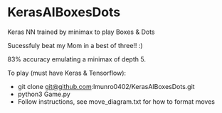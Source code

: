 # KerasAIBoxesDots
Keras NN trained by minimax to play Boxes &amp; Dots

Sucessfuly beat my Mom in a best of three!! :)

83% accuracy emulating a minimax of depth 5.

To play (must have Keras & Tensorflow):
 - git clone git@github.com:lmunro0402/KerasAIBoxesDots.git
 - python3 Game.py
 - Follow instructions, see move_diagram.txt for how to format moves
